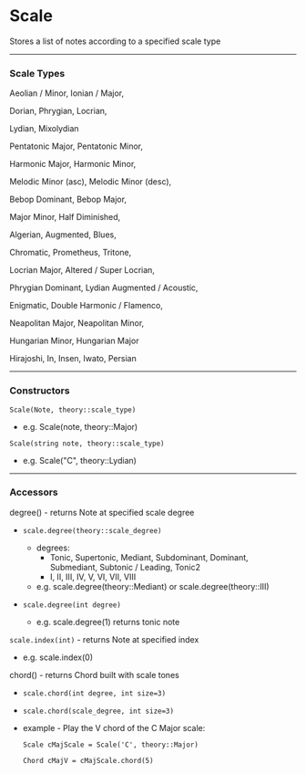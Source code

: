 # Scale

Stores a list of notes according to a specified scale type

***

### Scale Types

Aeolian / Minor, Ionian / Major,

Dorian, Phrygian, Locrian,

Lydian, Mixolydian

Pentatonic Major, Pentatonic Minor,

Harmonic Major, Harmonic Minor,

Melodic Minor (asc), Melodic Minor (desc),

Bebop Dominant, Bebop Major,

Major Minor, Half Diminished,

Algerian, Augmented, Blues,

Chromatic, Prometheus, Tritone,

Locrian Major, Altered / Super Locrian,

Phrygian Dominant, Lydian Augmented / Acoustic,

Enigmatic, Double Harmonic / Flamenco,

Neapolitan Major, Neapolitan Minor,

Hungarian Minor, Hungarian Major

Hirajoshi, In, Insen, Iwato, Persian

***

### Constructors

`Scale(Note, theory::scale_type)`

- e.g. Scale(note, theory::Major)

`Scale(string note, theory::scale_type)`

- e.g. Scale("C", theory::Lydian)

***

### Accessors

degree() - returns Note at specified scale degree

- `scale.degree(theory::scale_degree)`
    - degrees:
        - Tonic, Supertonic, Mediant, Subdominant, Dominant, Submediant, Subtonic / Leading, Tonic2
        - I, II, III, IV, V, VI, VII, VIII
    - e.g. scale.degree(theory::Mediant) or scale.degree(theory::III)

- `scale.degree(int degree)`

    - e.g. scale.degree(1) returns tonic note



`scale.index(int)` - returns Note at specified index

- e.g. scale.index(0)


chord() - returns Chord built with scale tones

- `scale.chord(int degree, int size=3)`
- `scale.chord(scale_degree, int size=3)`
    
        
- example - Play the V chord of the C Major scale:

    `Scale cMajScale = Scale('C', theory::Major)`

    `Chord cMajV = cMajScale.chord(5)`
